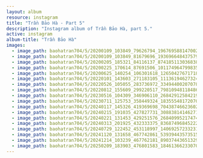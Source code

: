 ```yaml
---
layout: album
resource: instagram
title: "Trần Bảo Hà - Part 5"
description: "Instagram album of Trần Bảo Hà, part 5."
active: instagram
album-title: "Trần Bảo Hà"
images:
  - image_path: baohatran704/5/20200109_103849_79626794_196769588147002_1094843249116791164_n.jpg
  - image_path: baohatran704/5/20200109_103849_81679696_193696648437579_7836282704842789567_n.jpg
  - image_path: baohatran704/5/20200205_185321_84116137_874185113036838_5122181322847985400_n.jpg
  - image_path: baohatran704/5/20200225_170614_87691506_101174964799835_8561254346320533239_n.jpg
  - image_path: baohatran704/5/20200625_140254_106301618_1265042767171868_2989248932626442600_n.jpg
  - image_path: baohatran704/5/20220101_143603_271183105_1113619462732439_3951448682016549695_n.jpg
  - image_path: baohatran704/5/20220526_105055_283736972_334944002070782_2051817090326859484_n.jpg
  - image_path: baohatran704/5/20220812_155609_299220517_798109481184868_180922851636324216_n.jpg
  - image_path: baohatran704/5/20230516_104309_346906110_268429125842195_7236006425472790375_n.jpg
  - image_path: baohatran704/5/20230711_125753_358449324_18355548172070502_780076624139676369_n.jpg
  - image_path: baohatran704/5/20240117_145326_419369698_7043874662360232_3230918243126484021_n.jpg
  - image_path: baohatran704/5/20240215_191035_427827731_3088381414627122_7410030824721261780_n.jpg
  - image_path: baohatran704/5/20240221_131453_429251576_2684099521747437_8387741198059033172_n.jpg
  - image_path: baohatran704/5/20240313_201925_432333375_836874968452227_549480085251417059_n.jpg
  - image_path: baohatran704/5/20240729_122452_453118997_1406925723323120_850276111312871040_n.jpg
  - image_path: baohatran704/5/20241120_131658_467742861_539394435735157_8734396604848062174_n.jpg
  - image_path: baohatran704/5/20241214_103239_467762181_890374436513295_3664682076074982453_n.jpg
  - image_path: baohatran704/5/20250209_183903_476801583_18461366233070502_5927818670305835487_n.jpg
---
```


